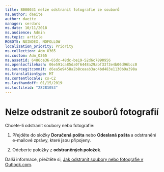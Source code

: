 ```yaml
---
title: 8000031 nelze odstranit fotografie ze souborů
ms.author: daeite
author: daeite
manager: serdars
ms.date: 10/11/2018
ms.audience: Admin
ms.topic: article
ROBOTS: NOINDEX, NOFOLLOW
localization_priority: Priority
ms.collection: Adm_O365
ms.custom: Adm_O365
ms.assetid: 6486ce36-65dc-48dc-be19-52d6c7890956
ms.openlocfilehash: 06e591ca85da0f6448a29abf33f3e4b06d96bcc0
ms.sourcegitcommit: d6ea5e9458a2b8ceaab3ac4bd483e1130b9a398a
ms.translationtype: MT
ms.contentlocale: cs-CZ
ms.lasthandoff: 01/15/2019
ms.locfileid: "28281053"
---
```

# <a name="unable-to-delete-photos-from-files"></a>Nelze odstranit ze souborů fotografií

Chcete-li odstranit soubory nebo fotografie:
  
1. Přejděte do složky **Doručená pošta** nebo **Odeslaná pošta** a odstranění e-mailové zprávy, které jsou připojeny. 
    
2. Odeberte položky z **odstraněných položek**. 
    
Další informace, přečtěte si, [Jak odstranit soubory nebo fotografie v Outlook.com](https://support.office.com/article/bae0531f-040f-4c42-90b9-786ca718c16d.aspx).
  

